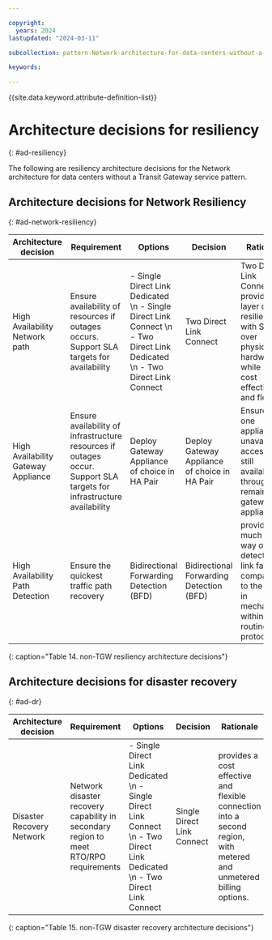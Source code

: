 ```yaml
---

copyright:
  years: 2024
lastupdated: "2024-03-11"

subcollection: pattern-Network-architecture-for-data-centers-without-a-Transit-Gateway-service

keywords:

---
```


{{site.data.keyword.attribute-definition-list}}

# Architecture decisions for resiliency
{: #ad-resiliency}

The following are resiliency architecture decisions for the Network architecture for data centers without a Transit Gateway service pattern.

## Architecture decisions for Network Resiliency
{: #ad-network-resiliency}

| **Architecture decision**           | **Requirement**                                                                                                       | **Options**                                                                                                                                   | **Decision**                                      | **Rationale**                                                                                                                   |
|-------------------------------------|-----------------------------------------------------------------------------------------------------------------------|-----------------------------------------------------------------------------------------------------------------------------------------------|---------------------------------------------------|---------------------------------------------------------------------------------------------------------------------------------|
| High Availability Network path      | Ensure availability of resources if outages occurs. Support SLA targets for availability                              | - Single Direct Link Dedicated  \n - Single Direct Link Connect   \n - Two Direct Link Dedicated  \n - Two Direct Link Connect | Two Direct Link Connect                           | Two Direct Link Connect provides a layer of resiliency with SDN over physical hardware while being cost effective and flexible. |
| High Availability Gateway Appliance | Ensure availability of infrastructure resources if outages occur. Support SLA targets for infrastructure availability | Deploy Gateway Appliance of choice in HA Pair                                                                                        | Deploy Gateway Appliance of choice in HA Pair     | Ensures if one appliance unavailable access is still available through remaining gateway appliance.                             |
| High Availability Path Detection    | Ensure the quickest traffic path recovery                                                                             | Bidirectional Forwarding Detection (BFD)                                                                                             | Bidirectional Forwarding Detection (BFD) | provides a much faster way of detecting link failures compared to the built-in mechanisms within routing protocols              |
{: caption="Table 14. non-TGW resiliency architecture decisions"}

## Architecture decisions for disaster recovery
{: #ad-dr}

| **Architecture decision** | **Requirement**                                                                       | **Options**                                                                                                                                   | **Decision**               | **Rationale**                                                                                                       |
|---------------------------|---------------------------------------------------------------------------------------|-----------------------------------------------------------------------------------------------------------------------------------------------|----------------------------|---------------------------------------------------------------------------------------------------------------------|
| Disaster Recovery Network | Network disaster recovery capability in secondary region to meet RTO/RPO requirements | - Single Direct Link Dedicated  \n - Single Direct Link Connect  \n - Two Direct Link Dedicated  \n - Two Direct Link Connect | Single Direct Link Connect | provides a cost effective and flexible connection into a second region, with metered and unmetered billing options. |
{: caption="Table 15. non-TGW disaster recovery architecture decisions"}
